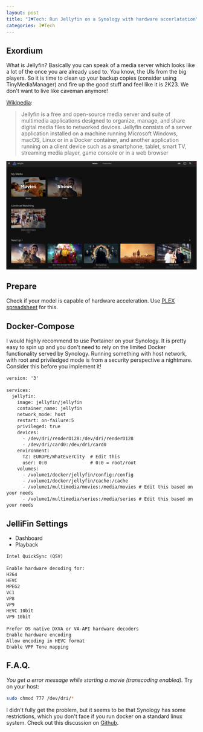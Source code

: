 ```yaml
---
layout: post
title: "I♥Tech: Run Jellyfin on a Synology with hardware accerlatation"
categories: I♥Tech
---
```


## Exordium

What is Jellyfin? Basically you can speak of a media server which looks like a lot of the once you are already used to. You know, the UIs from the big players. So it is time to clean up your backup copies (consider using TinyMediaManager) and fire up the good stuff and feel like it is 2K23. We don't want to live like caveman anymore!

[Wikipedia](https://en.wikipedia.org/wiki/Jellyfin):
>Jellyfin is a free and open-source media server and suite of multimedia applications designed to organize, manage, and share digital media files to networked devices. Jellyfin consists of a server application installed on a machine running Microsoft Windows, macOS, Linux or in a Docker container, and another application running on a client device such as a smartphone, tablet, smart TV, streaming media player, game console or in a web browser

![Jellyfin](/assets/pix/Jellyfin_Synology.png)

## Prepare

Check if your model is capable of hardware acceleration. Use [PLEX spreadsheet](https://docs.google.com/spreadsheets/d/1MfYoJkiwSqCXg8cm5-Ac4oOLPRtCkgUxU0jdj3tmMPc/edit?pli=1#gid=1274624273) for this.

## Docker-Compose

I would highly recommend to use Portainer on your Synology. It is pretty easy to spin up and you don't need to rely on the limited Docker functionality served by Synology. Running something with host network, with root and priviledged mode is from a security perspective a nightmare. Consider this before you implement it!

```docker
version: '3'

services:
  jellyfin:
    image: jellyfin/jellyfin
    container_name: jellyfin
    network_mode: host
    restart: on-failure:5
    privileged: true
    devices:
      - /dev/dri/renderD128:/dev/dri/renderD128
      - /dev/dri/card0:/dev/dri/card0
    environment:
      TZ: EUROPE/WhatEverCity  # Edit this
      user: 0:0                # 0:0 = root/root
    volumes:
      - /volume1/docker/jellyfin/config:/config
      - /volume1/docker/jellyfin/cache:/cache
      - /volume1/multimedia/movies:/media/movies # Edit this based on your needs
      - /volume1/multimedia/series:/media/series # Edit this based on your needs
```

## JelliFin Settings

- Dashboard
- Playback

```
Intel QuickSync (QSV)

Enable hardware decoding for:
H264
HEVC
MPEG2
VC1
VP8
VP9
HEVC 10bit
VP9 10bit

Prefer OS native DXVA or VA-API hardware decoders
Enable hardware encoding
Allow encoding in HEVC format
Enable VPP Tone mapping
```

## F.A.Q.
*You get a error message while starting a movie (transcoding enabled).*
Try on your host:

```bash
sudo chmod 777 /dev/dri/*
```

I didn't fully get the problem, but it seems to be that Synology has some restrictions, which you don't face if you run docker on a standard linux system. Check out this discussion on [Github](https://github.com/linuxserver/docker-jellyfin/issues/26#issuecomment-864370273).
